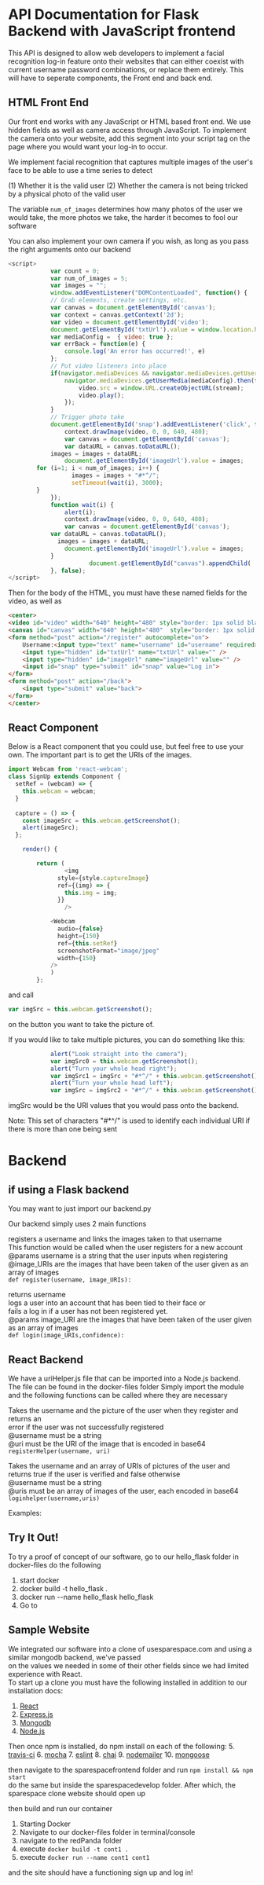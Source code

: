 # API Documentation for Flask Backend with JavaScript frontend  


This API is designed to allow web developers to implement a facial recognition
log-in feature onto their websites that can either coexist with current username
password combinations, or replace them entirely. This will have to seperate components,
the Front end and back end.


## HTML Front End

Our front end works with any JavaScript or HTML based front end. We use hidden fields as well as 
camera access through JavaScript. To implement the camera onto your website, add this segment into your
script tag on the page where you would want your log-in to occur.

We implement facial recognition that captures multiple images of the user's face to be able to use a
time series to detect

(1) Whether it is the valid user
(2) Whether the camera is not being tricked by a physical photo of the valid user

The variable `num_of_images` determines how many photos of the user we would take,
the more photos we take, the harder it becomes to fool our software  

You can also implement your own camera if you wish, as long as you pass the right arguments onto our backend

```javascript
<script>  
            var count = 0;  
            var num_of_images = 5;  
            var images = "";  
            window.addEventListener("DOMContentLoaded", function() {  
            // Grab elements, create settings, etc.  
            var canvas = document.getElementById('canvas');  
            var context = canvas.getContext('2d');  
            var video = document.getElementById('video');  
            document.getElementById('txtUrl').value = window.location.href;  
            var mediaConfig =  { video: true };  
            var errBack = function(e) {  
                console.log('An error has occurred!', e)  
            };  
            // Put video listeners into place  
            if(navigator.mediaDevices && navigator.mediaDevices.getUserMedia) {  
                navigator.mediaDevices.getUserMedia(mediaConfig).then(function(  stream) {  
                    video.src = window.URL.createObjectURL(stream);  
                    video.play();  
                });  
            }  
            // Trigger photo take  
            document.getElementById('snap').addEventListener('click', function() {  
                context.drawImage(video, 0, 0, 640, 480);  
                var canvas = document.getElementById('canvas');  
                var dataURL = canvas.toDataURL();  
	        images = images + dataURL;  
                document.getElementById('imageUrl').value = images;  
   	    for (i=1; i < num_of_images; i++) {  
			      images = images + "#*^/";  
			      setTimeout(wait(i), 3000);  
		}  
            });  
            function wait(i) {  
                alert(i);  
                context.drawImage(video, 0, 0, 640, 480);  
                var canvas = document.getElementById('canvas');  
 	        var dataURL = canvas.toDataURL();  
			  images = images + dataURL;  
                document.getElementById('imageUrl').value = images;  
            }  
                       document.getElementById("canvas").appendChild(  convertCanvasToImage(canvas));  
            }, false);  
</script>  
```

Then for the body of the HTML, you must have these named fields
for the video, as well as 
```HTML
<center>
<video id="video" width="640" height="480" style="border: 1px solid black;" autoplay></video>
<canvas id="canvas" width="640" height="480"  style="border: 1px solid black;"></canvas>
<form method="post" action="/register" autocomplete="on">
    Username:<input type="text" name="username" id="username" required><br>
    <input type="hidden" id="txtUrl" name="txtUrl" value="" />
    <input type="hidden" id="imageUrl" name="imageUrl" value="" />
    <input id="snap" type="submit" id="snap" value="Log in">
</form>
<form method="post" action="/back">
    <input type="submit" value="back">
</form>
</center>
```

## React Component
Below is a React component that you could use, but feel free to use your own. The important part is to get the URIs of the images.

```javascript
import Webcam from 'react-webcam';
class SignUp extends Component {
  setRef = (webcam) => {
    this.webcam = webcam;
  }
 
  capture = () => {
    const imageSrc = this.webcam.getScreenshot();
    alert(imageSrc);
  };

    render() {

        return (
                <img
              style={style.captureImage}
              ref={(img) => {
                this.img = img;
              }}
                />

            <Webcam
              audio={false}
              height={150}
              ref={this.setRef}
              screenshotFormat="image/jpeg"
              width={150}
            />
            )
        };
```

and call
```javascript                                 
var imgSrc = this.webcam.getScreenshot();
```

on the button you want to take the picture of.

If you would like to take multiple pictures, you can do something like this: 
```javascript
            alert("Look straight into the camera");
            var imgSrc0 = this.webcam.getScreenshot();
            alert("Turn your whole head right");
            var imgSrc1 = imgSrc + "#*^/" + this.webcam.getScreenshot();
            alert("Turn your whole head left");
            var imgSrc = imgSrc2 + "#*^/" + this.webcam.getScreenshot();
```

imgSrc would be the URI values that you would pass onto the backend.

Note: This set of characters "#*^/" is used to identify each individual URI if there is more than one being sent  


# Backend

## if using a Flask backend

You may want to just import our backend.py

Our backend simply uses 2 main functions

registers a username and links the images taken to that username  
This function would be called when the user registers for a new account  
@params username is a string that the user inputs when registering  
@image_URIs are the images that have been taken of the user given as an array of images  
`def register(username, image_URIs):  `


returns username  
 logs a user into an account that has been tied to their face or  
 fails a log in if a user has not been registered yet.  
 @params image_URI are the images that have been taken of the user given as an array of images  
`def login(image_URIs,confidence): ` 

## React Backend

We have a uriHelper.js file that can be imported into a Node.js backend.  
The file can be found in the docker-files folder
Simply import the module and the following functions can be called where they are necessary  
  

Takes the username and the picture of the user when they register and returns an  
error if the user was not successfully registered  
@username must be a string  
@uri must be the URI of the image that is encoded in base64  
`registerHelper(username, uri)`

Takes the username and an array of URIs of pictures of the user and     
returns true if the user is verified and false otherwise  
@username must be a string  
@uris must be an array of images of the user, each encoded in base64  
`loginhelper(username,uris)`



Examples:
## Try It Out!
To try a proof of concept of our software, go to our hello_flask folder in docker-files do the following  
1) start docker
2) docker build -t hello_flask .
3) docker run --name hello_flask hello_flask
4) Go to 

## Sample Website
We integrated our software into a clone of usesparespace.com and using a similar mongodb backend, we've passed  
on the values we needed in some of their other fields since we had limited experience with React.  
To start up a clone you must have the following installed in addition to our installation docs:

1. [React](https://reactjs.org/)
2. [Express.js](https://expressjs.com/)
3. [Mongodb](https://www.mongodb.com/)
4. [Node.js](https://nodejs.org/en/)

Then once npm is installed, do npm install on each of the following:
5. [travis-ci](https://travis-ci.org/)
6. [mocha](https://mochajs.org/)
7. [eslint](https://eslint.org/)
8. [chai](http://chaijs.com/)
9. [nodemailer](https://nodemailer.com/about/)
10. [mongoose](http://mongoosejs.com/)

then navigate to the sparespacefrontend folder and run
`npm install && npm start`  
do the same but inside the sparespacedevelop folder. After which, the sparespace clone website should open up  

then build and run our container  
1) Starting Docker
2) Navigate to our docker-files folder in terminal/console
3) navigate to the redPanda folder
4) execute `docker build -t cont1 .`
5) execute `docker run --name cont1 cont1`

and the site should have a functioning sign up and log in!  

